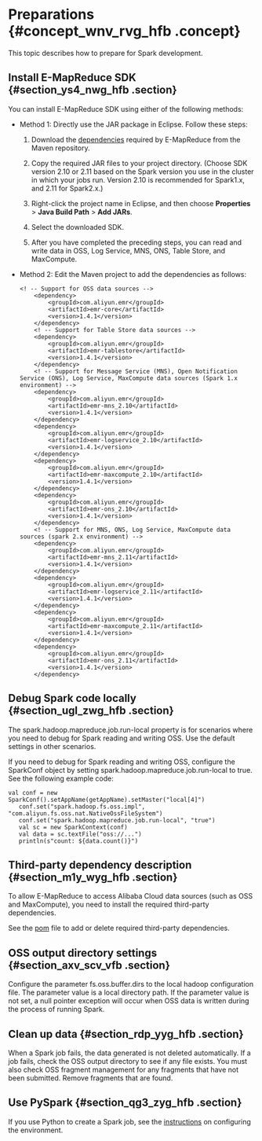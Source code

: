 # Preparations {#concept_wnv_rvg_hfb .concept}

This topic describes how to prepare for Spark development.

## Install E-MapReduce SDK {#section_ys4_nwg_hfb .section}

You can install E-MapReduce SDK using either of the following methods:

-   Method 1: Directly use the JAR package in Eclipse. Follow these steps:
    1.  Download the [dependencies](http://mvnrepository.com/search?q=com.aliyun.emr) required by E-MapReduce from the Maven repository.

    2.  Copy the required JAR files to your project directory. \(Choose SDK version 2.10 or 2.11 based on the Spark version you use in the cluster in which your jobs run. Version 2.10 is recommended for Spark1.x, and 2.11 for Spark2.x.\)

    3.  Right-click the project name in Eclipse, and then choose **Properties** \> **Java Build Path** \> **Add JARs**.

    4.  Select the downloaded SDK.

    5.  After you have completed the preceding steps, you can read and write data in OSS, Log Service, MNS, ONS, Table Store, and MaxCompute.

-   Method 2: Edit the Maven project to add the dependencies as follows:

    ```
    <! -- Support for OSS data sources -->
        <dependency>
            <groupId>com.aliyun.emr</groupId>
            <artifactId>emr-core</artifactId>
            <version>1.4.1</version>
        </dependency>
        <! -- Support for Table Store data sources -->
        <dependency>
            <groupId>com.aliyun.emr</groupId>
            <artifactId>emr-tablestore</artifactId>
            <version>1.4.1</version>
        </dependency>
        <! -- Support for Message Service (MNS), Open Notification Service (ONS), Log Service, MaxCompute data sources (Spark 1.x environment) -->
        <dependency>
            <groupId>com.aliyun.emr</groupId>
            <artifactId>emr-mns_2.10</artifactId>
            <version>1.4.1</version>
        </dependency>
        <dependency>
            <groupId>com.aliyun.emr</groupId>
            <artifactId>emr-logservice_2.10</artifactId>
            <version>1.4.1</version>
        </dependency>
        <dependency>
            <groupId>com.aliyun.emr</groupId>
            <artifactId>emr-maxcompute_2.10</artifactId>
            <version>1.4.1</version>
        </dependency>
        <dependency>
            <groupId>com.aliyun.emr</groupId>
            <artifactId>emr-ons_2.10</artifactId>
            <version>1.4.1</version>
        </dependency>
        <! -- Support for MNS, ONS, Log Service, MaxCompute data sources (spark 2.x environment) -->
        <dependency>
            <groupId>com.aliyun.emr</groupId>
            <artifactId>emr-mns_2.11</artifactId>
            <version>1.4.1</version>
        </dependency>
        <dependency>
            <groupId>com.aliyun.emr</groupId>
            <artifactId>emr-logservice_2.11</artifactId>
            <version>1.4.1</version>
        </dependency>
        <dependency>
            <groupId>com.aliyun.emr</groupId>
            <artifactId>emr-maxcompute_2.11</artifactId>
            <version>1.4.1</version>
        </dependency>
        <dependency>
            <groupId>com.aliyun.emr</groupId>
            <artifactId>emr-ons_2.11</artifactId>
            <version>1.4.1</version>
        </dependency>
    ```


## Debug Spark code locally {#section_ugl_zwg_hfb .section}

The spark.hadoop.mapreduce.job.run-local property is for scenarios where you need to debug for Spark reading and writing OSS. Use the default settings in other scenarios.

If you need to debug for Spark reading and writing OSS, configure the SparkConf object by setting spark.hadoop.mapreduce.job.run-local to true. See the following example code:

```
val conf = new SparkConf().setAppName(getAppName).setMaster("local[4]")
   conf.set("spark.hadoop.fs.oss.impl", "com.aliyun.fs.oss.nat.NativeOssFileSystem")
   conf.set("spark.hadoop.mapreduce.job.run-local", "true")
   val sc = new SparkContext(conf) 
   val data = sc.textFile("oss://...")
   println(s"count: ${data.count()}")
```

## Third-party dependency description {#section_m1y_wyg_hfb .section}

To allow E-MapReduce to access Alibaba Cloud data sources \(such as OSS and MaxCompute\), you need to install the required third-party dependencies.

See the [pom](https://github.com/aliyun/aliyun-emapreduce-demo/blob/master/pom.xml) file to add or delete required third-party dependencies.

## OSS output directory settings {#section_axv_scv_vfb .section}

Configure the parameter fs.oss.buffer.dirs to the local hadoop configuration file. The parameter value is a local directory path. If the parameter value is not set, a null pointer exception will occur when OSS data is written during the process of running Spark.

## Clean up data {#section_rdp_yyg_hfb .section}

When a Spark job fails, the data generated is not deleted automatically. If a job fails, check the OSS output directory to see if any file exists. You must also check OSS fragment management for any fragments that have not been submitted. Remove fragments that are found.

## Use PySpark {#section_qg3_zyg_hfb .section}

If you use Python to create a Spark job, see the [instructions](https://github.com/aliyun/aliyun-emapreduce-sdk/blob/master/docs/how_to_run_spark_with_python_sdk.md) on configuring the environment.

